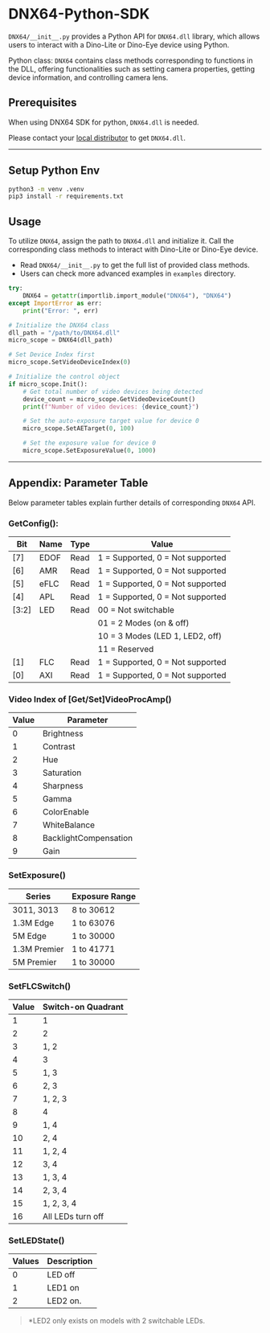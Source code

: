 # DNX64-Python-SDK

`DNX64/__init__.py` provides a Python API for `DNX64.dll` library, which allows users to interact with a Dino-Lite or Dino-Eye device using Python.

Python class: `DNX64` contains class methods corresponding to functions in the DLL, offering functionalities such as setting camera properties, getting device information, and controlling camera lens.

## Prerequisites

When using DNX64 SDK for python, `DNX64.dll` is needed.

Please contact your [local distributor](https://www.dino-lite.com/contact01.php) to get `DNX64.dll`.

---

## Setup Python Env

```sh
python3 -m venv .venv
pip3 install -r requirements.txt
```

## Usage

To utilize `DNX64`, assign the path to `DNX64.dll` and initialize it. Call the corresponding class methods to interact with Dino-Lite or Dino-Eye device.

- Read `DNX64/__init__.py` to get the full list of provided class methods.
- Users can check more advanced examples in `examples` directory.

```py
try:
    DNX64 = getattr(importlib.import_module("DNX64"), "DNX64")
except ImportError as err:
    print("Error: ", err)

# Initialize the DNX64 class
dll_path = "/path/to/DNX64.dll"
micro_scope = DNX64(dll_path)

# Set Device Index first
micro_scope.SetVideoDeviceIndex(0)

# Initialize the control object
if micro_scope.Init():
    # Get total number of video devices being detected
    device_count = micro_scope.GetVideoDeviceCount()
    print(f"Number of video devices: {device_count}")

    # Set the auto-exposure target value for device 0
    micro_scope.SetAETarget(0, 100)

    # Set the exposure value for device 0
    micro_scope.SetExposureValue(0, 1000)
```

---

## Appendix: Parameter Table

Below parameter tables explain further details of corresponding `DNX64` API.

### GetConfig():

| Bit   | Name | Type | Value                            |
| ----- | ---- | ---- | -------------------------------- |
| [7]   | EDOF | Read | 1 = Supported, 0 = Not supported |
| [6]   | AMR  | Read | 1 = Supported, 0 = Not supported |
| [5]   | eFLC | Read | 1 = Supported, 0 = Not supported |
| [4]   | APL  | Read | 1 = Supported, 0 = Not supported |
| [3:2] | LED  | Read | 00 = Not switchable              |
|       |      |      | 01 = 2 Modes (on & off)          |
|       |      |      | 10 = 3 Modes (LED 1, LED2, off)  |
|       |      |      | 11 = Reserved                    |
| [1]   | FLC  | Read | 1 = Supported, 0 = Not supported |
| [0]   | AXI  | Read | 1 = Supported, 0 = Not supported |

### Video Index of [Get/Set]VideoProcAmp()

| Value | Parameter             |
| ----- | --------------------- |
| 0     | Brightness            |
| 1     | Contrast              |
| 2     | Hue                   |
| 3     | Saturation            |
| 4     | Sharpness             |
| 5     | Gamma                 |
| 6     | ColorEnable           |
| 7     | WhiteBalance          |
| 8     | BacklightCompensation |
| 9     | Gain                  |

### SetExposure()

| Series       | Exposure Range |
| ------------ | -------------- |
| 3011, 3013   | 8 to 30612     |
| 1.3M Edge    | 1 to 63076     |
| 5M Edge      | 1 to 30000     |
| 1.3M Premier | 1 to 41771     |
| 5M Premier   | 1 to 30000     |

### SetFLCSwitch()

| Value | Switch-on Quadrant |
| ----- | ------------------ |
| 1     | 1                  |
| 2     | 2                  |
| 3     | 1, 2               |
| 4     | 3                  |
| 5     | 1, 3               |
| 6     | 2, 3               |
| 7     | 1, 2, 3            |
| 8     | 4                  |
| 9     | 1, 4               |
| 10    | 2, 4               |
| 11    | 1, 2, 4            |
| 12    | 3, 4               |
| 13    | 1, 3, 4            |
| 14    | 2, 3, 4            |
| 15    | 1, 2, 3, 4         |
| 16    | All LEDs turn off  |

### SetLEDState()

| Values | Description |
| ------ | ----------- |
| 0      | LED off     |
| 1      | LED1 on     |
| 2      | LED2 on.    |

> \*LED2 only exists on models with 2 switchable LEDs.
